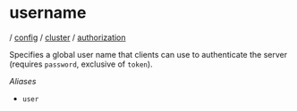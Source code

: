 # username

/ [config](/ref/config/index.md) / [cluster](/ref/config/config/cluster/index.md) / [authorization](/ref/config/config/cluster/authorization/index.md)

Specifies a global user name that clients can use to authenticate
the server (requires `password`, exclusive of `token`).

_Aliases_

- `user`
